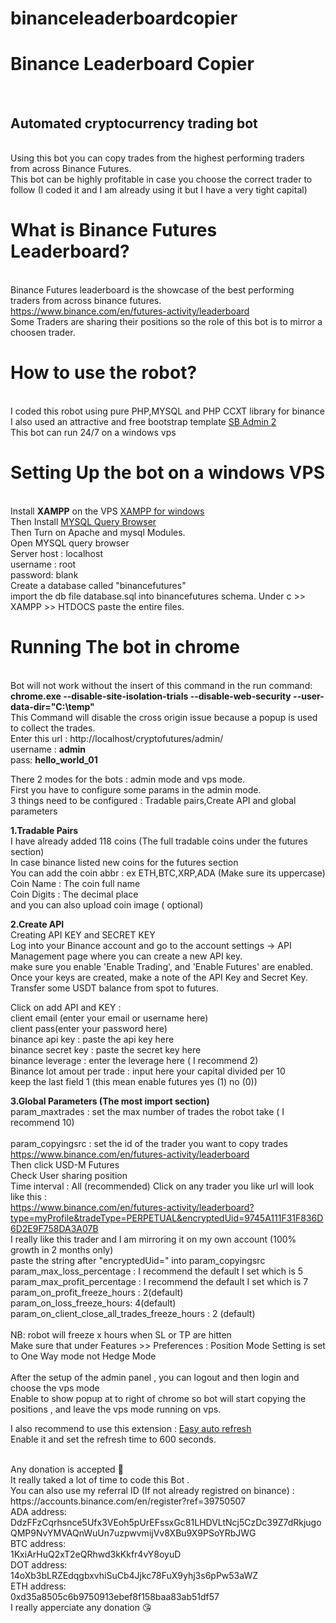 # binanceleaderboardcopier
<h1>Binance Leaderboard Copier</h1><br>
<h2>Automated cryptocurrency trading bot</h2><br>
Using this bot you can copy trades from the highest performing traders from across Binance Futures.<br>
This bot can be highly profitable in case you choose the correct trader to follow (I coded it and I am  already using it but I have a very tight capital)<br>
<h1>What is Binance Futures Leaderboard?</h1><br>
Binance Futures leaderboard is the showcase of the best performing traders from across binance futures.<br>
<a href = 'https://www.binance.com/en/futures-activity/leaderboard'>https://www.binance.com/en/futures-activity/leaderboard</a><br>
Some Traders are sharing their positions so the role of this bot is to mirror a choosen trader.<br>

<h1>How to use the robot?</h1><br>
I coded this robot using pure PHP,MYSQL and PHP CCXT library for binance<br>
I also used an attractive and free bootstrap template <a href='https://startbootstrap.com/theme/sb-admin-2'>SB Admin 2 </a><br>
This bot can run 24/7 on a windows vps<br>

<h1>Setting Up the bot on a windows VPS</h1><br>
Install <b>XAMPP</b> on the VPS <a href='https://www.apachefriends.org/download.html'>XAMPP for windows </a><br>
Then Install <a href='https://downloads.mysql.com/archives/query/'>MYSQL Query Browser</a>
<br>Then Turn on Apache and mysql Modules.<br>
Open MYSQL query browser <br>
Server host : localhost<br>
username : root<br>
password: blank<br>
Create a database called "binancefutures"<br>
import the db file database.sql into binancefutures schema.
Under c >> XAMPP >> HTDOCS paste the entire files.<br>

<h1>Running The bot in chrome</h1><br>
Bot will not work without the insert of this command in the run command:<br>
<b>chrome.exe  --disable-site-isolation-trials --disable-web-security --user-data-dir="C:\temp"</b>
<br>This Command will disable the cross origin issue because a popup is used to collect the trades.<br>
Enter this url : http://localhost/cryptofutures/admin/ <br>
username : <b>admin</b><br>
pass: <b>hello_world_01</b><br>

There 2 modes for the bots : admin mode and vps mode.<br>
First you have to configure some params in the admin mode.<br>
3 things need to be configured : Tradable pairs,Create API and global parameters<br>

<b>1.Tradable Pairs</b><br>
I have already added 118 coins (The full tradable coins under the futures section)<br>
In case binance listed new coins for the futures section<br>
You can add the coin abbr : ex ETH,BTC,XRP,ADA (Make sure its uppercase)<br>
Coin Name : The coin full name<br>
Coin Digits : The decimal place<br>
and you can also upload coin image ( optional)<br>


<b>2.Create API</b><br>
Creating API KEY and SECRET KEY<br>
Log into your Binance account and go to the account settings -> API Management page where you can create a new API key.<br>
make sure you enable 'Enable Trading', and 'Enable Futures' are enabled.<br>
Once your keys are created, make a note of the API Key and Secret Key.<br>
Transfer some USDT balance from spot to futures.<br>

Click on add API and KEY :<br>
client email (enter your email or username here)<br>
client pass(enter your password here)<br>
binance api key : paste the api key here<br>
binance secret key : paste the secret key here<br>
binance leverage : enter the leverage here ( I recommend 2)<br>
Binance lot amout per trade : input here your capital divided per 10<br>
keep the last field 1 (this mean enable futures yes (1) no (0))<br>


<b>3.Global Parameters (The most import section)</b><br>
param_maxtrades : set the max number of trades the robot take ( I recommend 10)<br><br>
param_copyingsrc : set the id of the trader you want to copy trades<br>
https://www.binance.com/en/futures-activity/leaderboard<br>
Then click USD-M Futures<br>
Check User sharing position<br>
Time interval : All (recommended)
Click on any trader you like url will look like this :<br>
https://www.binance.com/en/futures-activity/leaderboard?type=myProfile&tradeType=PERPETUAL&encryptedUid=9745A111F31F836D6D2E9F758DA3A07B<br>
I really like this trader and I am mirroring it on my own account (100% growth in 2 months only)<br>
paste the string after "encryptedUid=" into param_copyingsrc
<br>
param_max_loss_percentage : I recommend the default I set which is 5<br>
param_max_profit_percentage : I recommend the default I set which is 7<br>
param_on_profit_freeze_hours : 2(default)<br>
param_on_loss_freeze_hours: 4(default)<br>
param_on_client_close_all_trades_freeze_hours : 2 (default)<br>
<br>
NB: robot will freeze x hours when SL or TP are hitten <br>
Make sure that under Features >> Preferences : Position Mode Setting is set to One Way mode not Hedge Mode<br>
<br>
After the setup of the admin panel , you can logout and then login and choose the vps mode<br>
Enable to show popup at to right of chrome so bot will start copying the positions , and leave the vps mode running on vps.<br>

I also recommend to use this extension : <a href='https://chrome.google.com/webstore/detail/easy-auto-refresh/aabcgdmkeabbnleenpncegpcngjpnjkc?hl=en'>Easy auto refresh</a><br>
Enable it and set the refresh time to 600 seconds.<br>

<br>
Any donation is accepted 🙁 <br>
It really taked a lot of time to code this Bot .<br>
You can also use my referral ID (If not already registred on binance) :<br>
https://accounts.binance.com/en/register?ref=39750507<br>
ADA address:<br>
DdzFFzCqrhsnce5Ufx3VEoh5pUrEFssxGc81LHDVLtNcj5CzDc39Z7dRkjugoQMP9NvYMVAQnWuUn7uzpwvmijVv8XBu9X9PSoYRbJWG<br>
BTC address:<br>
1KxiArHuQ2xT2eQRhwd3kKkfr4vY8oyuD<br>
DOT address:<br>
14oXb3bLRZEdqgbxvhiSuCb4Jjkc78FuX9yhj3s6pPw53aWZ<br>
ETH address:<br>
0xd35a8505c6b9750913ebef8f158baa83ab51df57<br>
I really apperciate any donation 😘<br>



